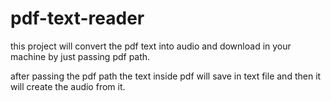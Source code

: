 # pdf-text-reader
this project will convert the pdf text into audio and download in your machine by just passing pdf path.

after passing the pdf path the text inside pdf will save in text file and then it will create the audio from it.

